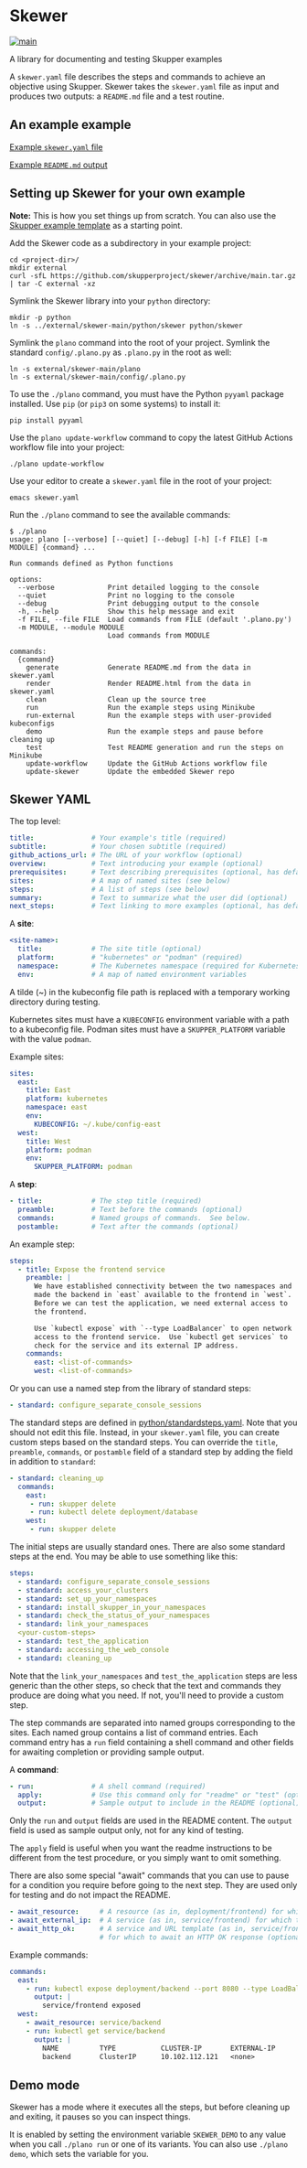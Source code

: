 # Skewer

[![main](https://github.com/skupperproject/skewer/actions/workflows/main.yaml/badge.svg)](https://github.com/skupperproject/skewer/actions/workflows/main.yaml)

A library for documenting and testing Skupper examples

A `skewer.yaml` file describes the steps and commands to achieve an
objective using Skupper.  Skewer takes the `skewer.yaml` file as input
and produces two outputs: a `README.md` file and a test routine.

## An example example

[Example `skewer.yaml` file](test-example/skewer.yaml)

[Example `README.md` output](test-example/README.md)

## Setting up Skewer for your own example

**Note:** This is how you set things up from scratch.  You can also
use the [Skupper example template][template] as a starting point.

[template]: https://github.com/skupperproject/skupper-example-template

Add the Skewer code as a subdirectory in your example project:

    cd <project-dir>/
    mkdir external
    curl -sfL https://github.com/skupperproject/skewer/archive/main.tar.gz | tar -C external -xz

Symlink the Skewer library into your `python` directory:

    mkdir -p python
    ln -s ../external/skewer-main/python/skewer python/skewer

Symlink the `plano` command into the root of your project.  Symlink
the standard `config/.plano.py` as `.plano.py` in the root as well:

    ln -s external/skewer-main/plano
    ln -s external/skewer-main/config/.plano.py

<!-- This sucks.  GitHub Actions doesn't support workflow files as symlinks. -->

<!-- Symlink the standard GitHub Actions workflow file: -->

<!--     mkdir -p .github/workflows -->
<!--     ln -s ../../external/skewer-main/config/.github/workflows/main.yaml .github/workflows/main.yaml -->

<!-- So I have a convenience for copying the latest version into place. -->

To use the `./plano` command, you must have the Python `pyyaml`
package installed.  Use `pip` (or `pip3` on some systems) to install
it:

    pip install pyyaml

Use the `plano update-workflow` command to copy the latest GitHub
Actions workflow file into your project:

    ./plano update-workflow

Use your editor to create a `skewer.yaml` file in the root of your
project:

    emacs skewer.yaml

Run the `./plano` command to see the available commands:

~~~ console
$ ./plano
usage: plano [--verbose] [--quiet] [--debug] [-h] [-f FILE] [-m MODULE] {command} ...

Run commands defined as Python functions

options:
  --verbose             Print detailed logging to the console
  --quiet               Print no logging to the console
  --debug               Print debugging output to the console
  -h, --help            Show this help message and exit
  -f FILE, --file FILE  Load commands from FILE (default '.plano.py')
  -m MODULE, --module MODULE
                        Load commands from MODULE

commands:
  {command}
    generate            Generate README.md from the data in skewer.yaml
    render              Render README.html from the data in skewer.yaml
    clean               Clean up the source tree
    run                 Run the example steps using Minikube
    run-external        Run the example steps with user-provided kubeconfigs
    demo                Run the example steps and pause before cleaning up
    test                Test README generation and run the steps on Minikube
    update-workflow     Update the GitHub Actions workflow file
    update-skewer       Update the embedded Skewer repo
~~~

## Skewer YAML

The top level:

~~~ yaml
title:              # Your example's title (required)
subtitle:           # Your chosen subtitle (required)
github_actions_url: # The URL of your workflow (optional)
overview:           # Text introducing your example (optional)
prerequisites:      # Text describing prerequisites (optional, has default text)
sites:              # A map of named sites (see below)
steps:              # A list of steps (see below)
summary:            # Text to summarize what the user did (optional)
next_steps:         # Text linking to more examples (optional, has default text)
~~~

A **site**:

~~~ yaml
<site-name>:
  title:            # The site title (optional)
  platform:         # "kubernetes" or "podman" (required)
  namespace:        # The Kubernetes namespace (required for Kubernetes sites)
  env:              # A map of named environment variables
~~~

A tilde (~) in the kubeconfig file path is replaced with a temporary
working directory during testing.

Kubernetes sites must have a `KUBECONFIG` environment variable with a
path to a kubeconfig file.  Podman sites must have a
`SKUPPER_PLATFORM` variable with the value `podman`.

Example sites:

~~~ yaml
sites:
  east:
    title: East
    platform: kubernetes
    namespace: east
    env:
      KUBECONFIG: ~/.kube/config-east
  west:
    title: West
    platform: podman
    env:
      SKUPPER_PLATFORM: podman
~~~

A **step**:

~~~ yaml
- title:            # The step title (required)
  preamble:         # Text before the commands (optional)
  commands:         # Named groups of commands.  See below.
  postamble:        # Text after the commands (optional)
~~~

An example step:

~~~ yaml
steps:
  - title: Expose the frontend service
    preamble: |
      We have established connectivity between the two namespaces and
      made the backend in `east` available to the frontend in `west`.
      Before we can test the application, we need external access to
      the frontend.

      Use `kubectl expose` with `--type LoadBalancer` to open network
      access to the frontend service.  Use `kubectl get services` to
      check for the service and its external IP address.
    commands:
      east: <list-of-commands>
      west: <list-of-commands>
~~~

Or you can use a named step from the library of standard steps:

~~~ yaml
- standard: configure_separate_console_sessions
~~~

The standard steps are defined in
[python/standardsteps.yaml](python/standardsteps.yaml).  Note that you
should not edit this file.  Instead, in your `skewer.yaml` file, you
can create custom steps based on the standard steps.  You can override
the `title`, `preamble`, `commands`, or `postamble` field of a
standard step by adding the field in addition to `standard`:

~~~ yaml
- standard: cleaning_up
  commands:
    east:
     - run: skupper delete
     - run: kubectl delete deployment/database
    west:
     - run: skupper delete
~~~

The initial steps are usually standard ones.  There are also some
standard steps at the end.  You may be able to use something like
this:

~~~ yaml
steps:
  - standard: configure_separate_console_sessions
  - standard: access_your_clusters
  - standard: set_up_your_namespaces
  - standard: install_skupper_in_your_namespaces
  - standard: check_the_status_of_your_namespaces
  - standard: link_your_namespaces
  <your-custom-steps>
  - standard: test_the_application
  - standard: accessing_the_web_console
  - standard: cleaning_up
~~~

Note that the `link_your_namespaces` and `test_the_application` steps
are less generic than the other steps, so check that the text and
commands they produce are doing what you need.  If not, you'll need to
provide a custom step.

The step commands are separated into named groups corresponding to the
sites.  Each named group contains a list of command entries.  Each
command entry has a `run` field containing a shell command and other
fields for awaiting completion or providing sample output.

A **command**:

~~~ yaml
- run:              # A shell command (required)
  apply:            # Use this command only for "readme" or "test" (optional, default is both)
  output:           # Sample output to include in the README (optional)
~~~

Only the `run` and `output` fields are used in the README content.
The `output` field is used as sample output only, not for any kind of
testing.

The `apply` field is useful when you want the readme instructions to
be different from the test procedure, or you simply want to omit
something.

There are also some special "await" commands that you can use to pause
for a condition you require before going to the next step.  They are
used only for testing and do not impact the README.

~~~ yaml
- await_resource:     # A resource (as in, deployment/frontend) for which to await readiness (optional)
- await_external_ip:  # A service (as in, service/frontend) for which to await an external IP (optional)
- await_http_ok:      # A service and URL template (as in, service/frontend and "http://{}:8080/api/hello")
                      # for which to await an HTTP OK response (optional)
~~~

Example commands:

~~~ yaml
commands:
  east:
    - run: kubectl expose deployment/backend --port 8080 --type LoadBalancer
      output: |
        service/frontend exposed
  west:
    - await_resource: service/backend
    - run: kubectl get service/backend
      output: |
        NAME          TYPE           CLUSTER-IP       EXTERNAL-IP      PORT(S)         AGE
        backend       ClusterIP      10.102.112.121   <none>           8080/TCP        30s
~~~

## Demo mode

Skewer has a mode where it executes all the steps, but before cleaning
up and exiting, it pauses so you can inspect things.

It is enabled by setting the environment variable `SKEWER_DEMO` to any
value when you call `./plano run` or one of its variants.  You can
also use `./plano demo`, which sets the variable for you.
